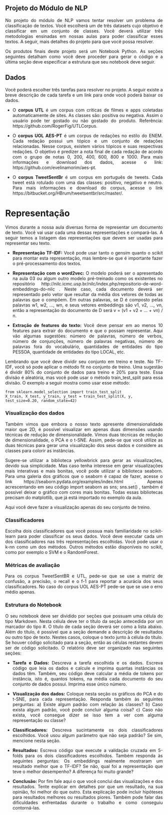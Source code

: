## Projeto do Módulo de NLP

<p align='justify'>No projeto do módulo de NLP vamos tentar resolver um problema de classificação de textos. Você escolherá um de três datasets cujo objetivo é classificar em um conjunto de classes. Você deverá utilizar três metodologias ensinadas em nossas aulas para poder classificar esses textos. A seguir, mais detalhes do projeto para que você possa resolver.</p>

<p align='justify'> Os produtos finais deste projeto será um Notebook Python. As seções seguintes detalham como você deve proceder para gerar o código e a última seção deve especificar a estrutura que seu notebook deve seguir.</p>

## Dados

<p align='justify'>Você poderá escolher três tarefas para resolver no projeto. A seguir existe a breve descrição de cada tarefa e um link para onde você poderá baixar os dados.</p>

- <p align='justify'> O <b>corpus UTL</b> é um corpus com críticas de filmes e apps coletadas automaticamente de sites. As classes são: positiva ou negativa. Assim o usuário pode ter gostado ou não gostado do produto. Referência: https://github.com/RogerFig/UTLCorpus.</p>

- <p align='justify'>O <b>corpus UOL AES-PT</b> é um corpus de redações no estilo do ENEM. Cada redação possui um tópico e um conjunto de redações relacionadas. Nesse corpus, existem vários tópicos e suas respectivas redações. O objetivo é predizer a nota final de cada redação de acordo com o grupo de notas 0, 200, 400, 600, 800 e 1000. Para mais informações e download dos dados, acesse o link: https://github.com/evelinamorim/aes-pt.</p>

- <p align='justify'>O <b>corpus TweetSentBr</b> é um corpus em português de tweets. Cada tweet está rotulado com uma das classes: positivo, negativo e neutro. Para mais informações e download do corpus, acesse o link https://bitbucket.org/HBrum/tweetsentbr/src/master/.</p>

# Representação

<p align='justify'>Vimos durante a nossa aula diversas forma de representar um documento de texto. Você vai usar cada uma dessas representações e compará-las. A seguir temos a listagem das representações que devem ser usadas para representar seu texto.</p>

- <p align='justify'><b>Representação TF-IDF:</b> Você pode usar tanto o gensim quanto o scikit para montar esta representação, mas lembre-se que é importante fazer o pré-processamento dos textos.</p>

- <p align='justify'><b>Representação com o word2vec:</b> O modelo poderá ser o apresentado na aula 03 ou algum outro modelo pré-treinado como os existentes no repositório http://nilc.icmc.usp.br/nilc/index.php/repositorio-de-word-embeddings-do-nilc . Neste caso, cada documento deverá ser representado pelo vetor que resultar da média dos vetores de todas as palavras que o compõem. Em outras palavras, se D é composto pelas palavras w1, w2, …, wn, e seus vetores embeddings são v1, v2, …, vn, então a representação do documento de D será v = (v1 + v2 + … + vn) / n.</p>

- <p align='justify'><b>Extração de features do texto:</b> Você deve pensar em ao menos 10 features para extrair do documento e que o possam representar. Aqui vão algumas sugestões: número de palavras, número de verbos, número de conjunções, número de palavras negativas, número de palavras fora do vocabulário, quantidades de entidades do tipo PESSOA, quantidade de entidades do tipo LOCAL, etc.</p>

<p align='justify'>Lembrando que você deve dividir seu conjunto em treino e teste. No TF-IDF, você só pode aplicar o método fit no conjunto de treino. Uma sugestão é dividir 80% do conjunto de dados para treino e 20% para teste. Essa divisão é aleatória, mas você pode usar o método train_test_split para essa divisão. O exemplo a seguir mostra como usar esse método:</p>

    from sklearn.model_selection import train_test_split
    X_train, X_test, y_train, y_test = train_test_split(X, y, test_size=0.20, random_state=42)

### Visualização dos dados

<p align='justify'>Também vimos que embora o nosso texto apresente dimensionalidade maior que 2D, é possível visualizar em apenas duas dimensões usando técnicas de redução de dimensionalidade. Vimos duas técnicas de redução de dimensionalidade, o PCA e o t-SNE. Assim, pede-se que você utilize as duas técnicas para gerar uma visualização dos seus dados e considere as classes para colorir as instâncias.</p>

<p align='justify'>Sugere-se utilizar a biblioteca yellowbrick para gerar as visualizações, devido sua simplicidade. Mas caso tenha interesse em gerar visualizações mais interativas e mais bonitas, você pode utilizar a biblioteca seaborn. Para uma galeria dos gráficos que o seaborn é capaz de fazer, acesse o link https://seaborn.pydata.org/examples/index.html . Apenas acrescentando em seu código import seaborn as sns; sns.set() , também é possível deixar o gráfico com cores mais bonitas. Todas essas bibliotecas precisam do matplotlib, que já está importado no exemplo da aula.</p>

<p align='justify'>Aqui você deve fazer a visualização apenas do seu conjunto de treino.</p>

### Classificadores

<p align='justify'>Escolha dois classificadores que você possua mais familiaridade no scikit-learn para poder classificar os seus dados. Você deve executar cada um dos classificadores nas três representações escolhidas. Você pode usar o k-nn como um dos métodos. Outros métodos estão disponíveis no scikit, como por exemplo o SVM e o RandomForest.</p>

### Métricas de avaliação

<p align='justify'>Para os corpus TweetSentBR e UTL, pede-se que se use a matriz de confusão, a precisão, o recall e o f-1 para reportar a acurácia dos seus classificadores. No caso do corpus UOL AES-PT pede-se que se use o erro médio apenas.</p>


### Estrutura do Notebook

<p align='justify'>O seu notebook deve ser dividido por seções que possuam  uma célula do tipo Markdown. Nesta célula deve ter o título da seção antecedida por um marcador do tipo #. O título de cada seção deverá ser como a lista abaixo. Além do título, é possível que a seção demande a descrição de resultados ou outro tipo de texto. Nestes casos, coloque o texto junto à célula do título. Se houver código solicitado para a seção, então as células restantes devem ser de código solicitado.  
O relatório deve ser organizado nas seguintes seções:</p>

- <p align='justify'><b>Tarefa e Dados:</b> Descreva a tarefa escolhida e os dados. Escreva código que leia os dados e calcule e imprima quantas instâncias os dados têm. Também, seu código deve calcular a média de tokens por instância, isto é, quantos tokens, na média cada documento do seu conjunto de dados possui. Imprima esse único número.

- <p align='justify'><b>Visualização dos dados:</b> Coloque nesta seção os gráficos do PCA e do t-SNE, para cada representação. Responda também às seguintes perguntas: a) Existe algum padrão com relação às classes? b) Caso exista algum padrão, você pode concluir alguma coisa? c) Caso não exista, você consegue dizer se isso tem a ver com alguma representação ou classe?</p>

- <p align='justify'><b>Classificadores:</b> Descreva sucintamente os dois classificadores escolhidos. Você usou algum parâmetro que não seja padrão? Se sim, mencione nesta seção.</p>

- <p align='justify'><b>Resultados:</b> Escreva código que execute a validação cruzada em 5-folds para os dois classificadores escolhidos. Também responda às seguintes perguntas: Os embeddings realmente mostraram um resultado melhor que o TF-IDF? Se não, qual foi a representação que teve o melhor desempenho? A diferença foi muito grande?</p>

- <p align='justify'><b>Conclusão:</b> Por fim fale aqui o que você conclui das visualizações e dos resultados. Tente explicar em detalhes por que um resultado, na sua opinião, foi melhor do que outro. Esta explicação pode incluir hipóteses para resultados melhores ou resultados piores. Também pode falar das dificuldades enfrentadas durante o trabalho e como conseguiu contorná-las.</p>
